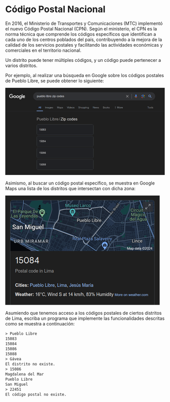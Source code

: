 # Código Postal Nacional
En 2016, el Ministerio de Transportes y Comunicaciones (MTC)
implementó el nuevo Código Postal Nacional (CPN).
Según el ministerio, el CPN es la norma técnica que comprende
los códigos específicos que identifican a cada uno de
los centros poblados del país,
contribuyendo a la mejora de la calidad de los servicios postales
y facilitando las actividades económicas y comerciales en el territorio nacional.

Un distrito puede tener múltiples códigos, y un código puede pertenecer a varios distritos.

Por ejemplo, al realizar una búsqueda en Google sobre los códigos postales de Pueblo Libre,
se puede obtener lo siguiente:

![Códigos postales de Pueblo Libre](/assets/images/pueblo_libre_zip_codes.png)

Asimismo, al buscar un código postal específico,
se muestra en Google Maps una lista de los distritos que intersectan con dicha zona:

![Distritos que tienen al código postal 15084](/assets/images/15084_zip_code.png)

Asumiendo que tenemos acceso a los códigos postales de ciertos distritos de Lima,
escriba un programa que implemente las funcionalidades descritas como se muestra a continuación:

```
> Pueblo Libre
15083
15084
15086
15088
> Gávea
El distrito no existe.
> 15086
Magdalena del Mar
Pueblo Libre
San Miguel
> 22451
El código postal no existe.
```